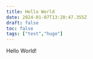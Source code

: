 ```yaml
---
title: Hello World
date: 2024-01-07T13:20:47.355Z
draft: false
toc: false
tags: ["test","hugo"]
---
```

Hello World!
